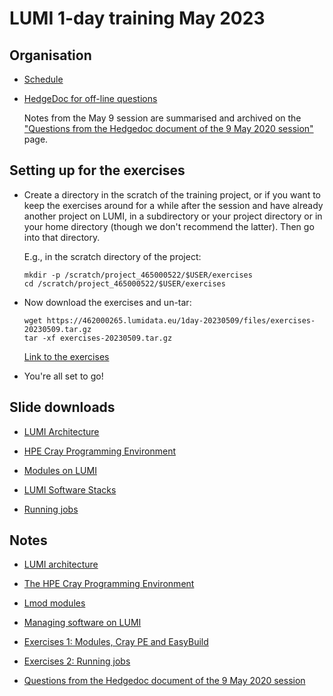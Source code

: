 # LUMI 1-day training May 2023

## Organisation

-   [Schedule](schedule.md)

-   [HedgeDoc for off-line questions](https://md.sigma2.no/lumi-intro-course-16may23?edit)

    Notes from the May 9 session are summarised and archived on the
    ["Questions from the Hedgedoc document of the 9 May 2020 session"](notes_20230509.md) page.


## Setting up for the exercises

-   Create a directory in the scratch of the training project, or if you want to
    keep the exercises around for a while after the session and have already
    another project on LUMI, in a subdirectory or your project directory 
    or in your home directory (though we don't recommend the latter).
    Then go into that directory.

    E.g., in the scratch directory of the project:

    ```
    mkdir -p /scratch/project_465000522/$USER/exercises
    cd /scratch/project_465000522/$USER/exercises
    ```

-   Now download the exercises and un-tar:

    ```
    wget https://462000265.lumidata.eu/1day-20230509/files/exercises-20230509.tar.gz
    tar -xf exercises-20230509.tar.gz
    ```

    [Link to the exercises](https://462000265.lumidata.eu/1day-20230509/files/exercises-20230509.tar.gz)

-   You're all set to go!


## Slide downloads

-   [LUMI Architecture](https://462000265.lumidata.eu/1day-20230509/files/LUMI-1day-20230509-01-architecture.pdf)

-   [HPE Cray Programming Environment](https://462000265.lumidata.eu/1day-20230509/files/LUMI-1day-20230509-02-CPE.pdf)

-   [Modules on LUMI](https://462000265.lumidata.eu/1day-20230509/files/LUMI-1day-20230509-03-modules.pdf)

-   [LUMI Software Stacks](https://462000265.lumidata.eu/1day-20230509/files/LUMI-1day-20230509-04-software.pdf)

-   [Running jobs](https://462000265.lumidata.eu/1day-20230509/files/LUMI-1day-20230509-06-running_jobs.pdf)


## Notes

-   [LUMI architecture](01_Architecture.md)

-   [The HPE Cray Programming Environment](02_CPE.md)
  
-   [Lmod modules](03_Modules.md)
  
-   [Managing software on LUMI](04_Software_stack.md)

-   [Exercises 1: Modules, Cray PE and EasyBuild](05_Exercises_1.md)

-   [Exercises 2: Running jobs](07_Exercises_2.md)

-   [Questions from the Hedgedoc document of the 9 May 2020 session](notes_20230509.md)




